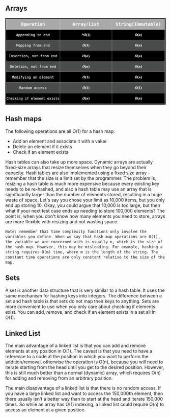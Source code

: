 ## Arrays

![Array Complexity](./array.png)


## Hash maps

The following operations are all O(1) for a hash map:

- Add an element and associate it with a value
- Delete an element if it exists
- Check if an element exists

Hash tables can also take up more space. Dynamic arrays are actually fixed-size arrays that resize themselves when they go beyond their capacity. Hash tables are also implemented using a fixed size array - remember that the size is a limit set by the programmer. The problem is, resizing a hash table is much more expensive because every existing key needs to be re-hashed, and also a hash table may use an array that is significantly larger than the number of elements stored, resulting in a huge waste of space. Let's say you chose your limit as 10,000 items, but you only end up storing 10. Okay, you could argue that 10,000 is too large, but then what if your next test case ends up needing to store 100,000 elements? The point is, when you don't know how many elements you need to store, arrays are more flexible with resizing and not wasting space.

    Note: remember that time complexity functions only involve the variables you define. When we say that hash map operations are O(1), the variable we are concerned with is usually n, which is the size of the hash map. However, this may be misleading. For example, hashing a string requires O(m) time, where m is the length of the string. The constant time operations are only constant relative to the size of the map.


## Sets

A set is another data structure that is very similar to a hash table. It uses the same mechanism for hashing keys into integers. The difference between a set and hash table is that sets do not map their keys to anything. Sets are more convenient to use when you only care about checking if elements exist. You can add, remove, and check if an element exists in a set all in O(1).

## Linked List

The main advantage of a linked list is that you can add and remove elements at any position in 
O(1). The caveat is that you need to have a reference to a node at the position in which you want to perform the addition/removal, otherwise the operation is O(n), because you will need to iterate starting from the head until you get to the desired position. However, this is still much better than a normal (dynamic) array, which requires O(n) for adding and removing from an arbitrary position.

The main disadvantage of a linked list is that there is no random access. If you have a large linked list and want to access the 150,000th element, then there usually isn't a better way than to start at the head and iterate 150,000 times. So while an array has O(1) indexing, a linked list could require O(n) to access an element at a given position.